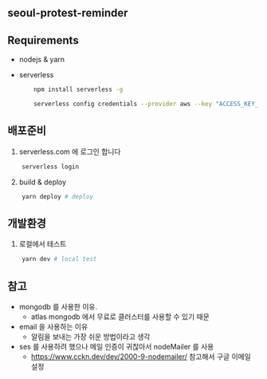 ## seoul-protest-reminder

## Requirements

- nodejs & yarn
- serverless

  ```bash
      npm install serverless -g

      serverless config credentials --provider aws --key "ACCESS_KEY_ID" --secret "AWS_SECRET_ACCESS_KEY"
  ```

## 배포준비

1. serverless.com 에 로그인 합니다

```bash
    serverless login
```

2. build & deploy

```bash
    yarn deploy # deploy
```

## 개발환경

1. 로컬에서 테스트

```bash
    yarn dev # local test
```

## 참고

- mongodb 를 사용한 이유.
  - atlas mongodb 에서 무료로 클러스터를 사용할 수 있기 때문
- email 을 사용하는 이유
  - 알림을 보내는 가장 쉬운 방법이라고 생각
- ses 를 사용하려 했으나 메일 인증이 귀찮아서 nodeMailer 를 사용
  - https://www.cckn.dev/dev/2000-9-nodemailer/ 참고해서 구글 이메일 설정
